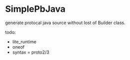 # SimplePbJava
generate protocal java source without lost of Builder class.



todo:

- lite_runtime
- oneof
- syntax = proto2/3



